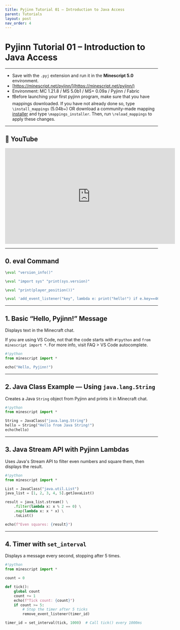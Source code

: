 ```yaml
---
title: Pyjinn Tutorial 01 – Introduction to Java Access
parent: Tutorials
layout: post
nav_order: 4
---
```


# Pyjinn Tutorial 01 – Introduction to Java Access

---

- Save with the `.pyj` extension and run it in the **Minescript 5.0** environment.
- [https://minescript.net/pyjinn/](https://minescript.net/pyjinn/)
- Environment: MC 1.21.8 / MS 5.0b1 / MS+ 0.09a / Pyjinn / Fabric
- ❗Before launching your first pyjinn program, make sure that you have mappings downloaded. If you have not already done so, type `\install_mappings` (5.04b+) OR download a community-made mapping [installer](https://discord.com/channels/930220988472389713/1392903003966668850) and type `\mappings_installer`. Then, run `\reload_mappings` to apply these changes.

---

## 🎥 YouTube

<iframe width="560" height="315" src="https://www.youtube.com/embed/EghkRJ5RU1U?si=8IWf_9fpUqL8ww77&amp;start=31" title="YouTube video player" frameborder="0" allow="accelerometer; autoplay; clipboard-write; encrypted-media; gyroscope; picture-in-picture; web-share" referrerpolicy="strict-origin-when-cross-origin" allowfullscreen></iframe>

---

## 0. eval Command

```python
\eval "version_info()"
```
```python
\eval "import sys" "print(sys.version)"
```
```python
\eval "print(player_position())"
```
```python
\eval 'add_event_listener("key", lambda e: print("hello!") if e.key==46 and e.action==1 else None)'
```

---

## 1. Basic “Hello, Pyjinn!” Message

Displays text in the Minecraft chat.

If you are using VS Code, not that the code starts with `#!python` and `from minescript import *`. For more info, visit FAQ > VS Code autocomplete.

```python
#!python
from minescript import *

echo("Hello, Pyjinn!")
```

---

## 2. Java Class Example — Using `java.lang.String`

Creates a Java `String` object from Pyjinn and prints it in Minecraft chat.

```python
#!python
from minescript import *

String = JavaClass("java.lang.String")
hello = String("Hello from Java String!")
echo(hello)
```

---

## 3. Java Stream API with Pyjinn Lambdas

Uses Java's Stream API to filter even numbers and square them, then displays the result.

```python
#!python
from minescript import *

List = JavaClass("java.util.List")
java_list = [1, 2, 3, 4, 5].getJavaList()

result = java_list.stream() \
    .filter(lambda x: x % 2 == 0) \
    .map(lambda x: x * x) \
    .toList()

echo(f"Even squares: {result}")
```

---

## 4. Timer with `set_interval`

Displays a message every second, stopping after 5 times.

```python
#!python
from minescript import *

count = 0

def tick():
    global count
    count += 1
    echo(f"Tick count: {count}")
    if count >= 5:
        # Stop the timer after 5 ticks
        remove_event_listener(timer_id)

timer_id = set_interval(tick, 1000)  # Call tick() every 1000ms
```



